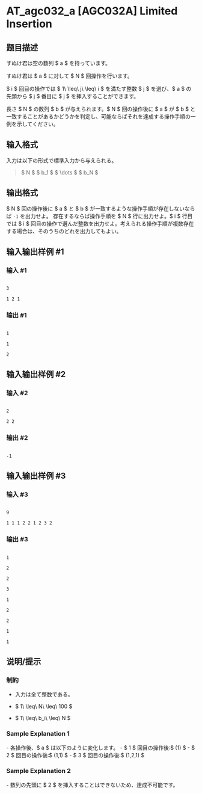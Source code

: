 # AT_agc032_a [AGC032A] Limited Insertion

## 题目描述

[problemUrl]: https://atcoder.jp/contests/agc032/tasks/agc032_a

すぬけ君は空の数列 $ a $ を持っています。

すぬけ君は $ a $ に対して $ N $ 回操作を行います。

$ i $ 回目の操作では $ 1\ \leq\ j\ \leq\ i $ を満たす整数 $ j $ を選び、$ a $ の先頭から $ j $ 番目に $ j $ を挿入することができます。

長さ $ N $ の数列 $ b $ が与えられます。$ N $ 回の操作後に $ a $ が $ b $ と一致することがあるかどうかを判定し、可能ならばそれを達成する操作手順の一例を示してください。

## 输入格式

入力は以下の形式で標準入力から与えられる。

> $ N $ $ b_1 $ $ \dots $ $ b_N $

## 输出格式

$ N $ 回の操作後に $ a $ と $ b $ が一致するような操作手順が存在しないならば `-1` を出力せよ。 存在するならば操作手順を $ N $ 行に出力せよ。$ i $ 行目では $ i $ 回目の操作で選んだ整数を出力せよ。考えられる操作手順が複数存在する場合は、そのうちのどれを出力してもよい。

## 输入输出样例 #1

### 输入 #1

```
3
1 2 1
```

### 输出 #1

```
1
1
2
```

## 输入输出样例 #2

### 输入 #2

```
2
2 2
```

### 输出 #2

```
-1
```

## 输入输出样例 #3

### 输入 #3

```
9
1 1 1 2 2 1 2 3 2
```

### 输出 #3

```
1
2
2
3
1
2
2
1
1
```

## 说明/提示

### 制約

- 入力は全て整数である。
- $ 1\ \leq\ N\ \leq\ 100 $
- $ 1\ \leq\ b_i\ \leq\ N $

### Sample Explanation 1

\- 各操作後、$ a $ は以下のように変化します。 - $ 1 $ 回目の操作後:$ (1) $ - $ 2 $ 回目の操作後:$ (1,1) $ - $ 3 $ 回目の操作後:$ (1,2,1) $

### Sample Explanation 2

\- 数列の先頭に $ 2 $ を挿入することはできないため、達成不可能です。